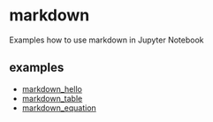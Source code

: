 # markdown
Examples how to use markdown in Jupyter Notebook


## examples
+ [markdown_hello](markdown_hello.ipynb)
+ [markdown_table](markdown_table.ipynb)
+ [markdown_equation](markdown_equation.ipynb)
